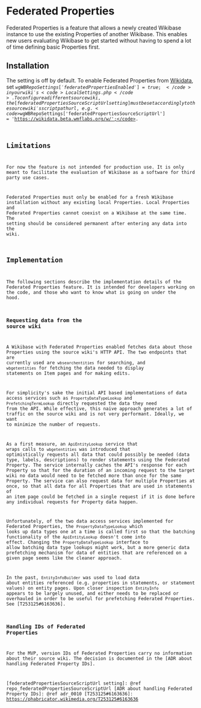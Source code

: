 # Federated Properties

Federated Properties is a feature that allows a newly created Wikibase instance to use the existing Properties of another Wikibase. This enables new users evaluating Wikibase to get started without having to spend a lot of time defining basic Properties first.

## Installation

The setting is off by default. To enable Federated Properties from [Wikidata], set <code>$wgWBRepoSettings['federatedPropertiesEnabled'] = true;</code> in your wiki's <code>LocalSettings.php</code>. To configure a different source wiki, the [federatedPropertiesSourceScriptUrl setting] must be set accordingly to the source wiki's script path url, e.g. <code>$wgWBRepoSettings['federatedPropertiesSourceScriptUrl'] = 'https://wikidata.beta.wmflabs.org/w/';</code>.

## Limitations

For now the feature is not intended for production use. It is only meant to facilitate the evaluation of Wikibase as a software for third party use cases.

Federated Properties must only be enabled for a fresh Wikibase installation without any existing local Properties. Local Properties and Federated Properties cannot coexist on a Wikibase at the same time. The setting should be considered permanent after entering any data into the wiki.

## Implementation

The following sections describe the implementation details of the Federated Properties feature. It is intended for developers working on the code, and those who want to know what is going on under the hood.

### Requesting data from the source wiki

A Wikibase with Federated Properties enabled fetches data about those Properties using the source wiki's HTTP API. The two endpoints that are currently used are <code>wbsearchentities</code> for searching, and <code>wbgetentities</code> for fetching the data needed to display statements on Item pages and for making edits.

For simplicity's sake the initial API based implementations of data access services such as <code>PropertyDataTypeLookup</code> and <code>PrefetchingTermLookup</code> directly requested the data they need from the API. While effective, this naive approach generates a lot of traffic on the source wiki and is not very performant. Ideally, we want to minimize the number of requests.

As a first measure, an <code>ApiEntityLookup</code> service that wraps calls to <code>wbgetentities</code> was introduced that optimistically requests all data that could possibly be needed (data type, labels, descriptions) to render statements using the Federated Property. The service internally caches the API's response for each Property so that for the duration of an incoming request to the target wiki no data would need to be fetched more than once for the same Property. The service can also request data for multiple Properties at once, so that all data for all Properties that are used in statements of an item page could be fetched in a single request if it is done before any individual requests for Property data happen.

Unfortunately, of the two data access services implemented for Federated Properties, the <code>PropertyDataTypeLookup</code> which looks up data types one at a time is called first so that the batching functionality of the <code>ApiEntityLookup</code> doesn't come into effect. Changing the <code>PropertyDataTypeLookup</code> interface to allow batching data type lookups might work, but a more generic data prefetching mechanism for data of entities that are referenced on a given page seems like the cleaner approach.

In the past, <code>EntityInfoBuilder</code> was used to load data about entities referenced (e.g. properties in statements, or statement values) on entity pages. Upon closer inspection <code>EntityInfo</code> appears to be largely unused, and either needs to be replaced or overhauled in order to be useful for prefetching Federated Properties. See [T253125#6163636].

### Handling IDs of Federated Properties

For the MVP, version IDs of Federated Properties carry no information about their source wiki. The decision is documented in the [ADR about handling Federated Property IDs].

[Wikidata]: https://www.wikidata.org/wiki/Wikidata:Main_Page
[federatedPropertiesSourceScriptUrl setting]: @ref repo_federatedPropertiesSourceScriptUrl
[ADR about handling Federated Property IDs]: @ref adr_0010
[T253125#6163636]: https://phabricator.wikimedia.org/T253125#6163636
